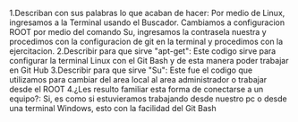 1.Describan con sus palabras lo que acaban de hacer: Por medio de Linux, ingresamos a la Terminal usando el Buscador. Cambiamos a configuracion ROOT por medio del comando Su, ingresamos la contrasela nuestra y procedimos con la configuracion de git en la terminal y procedimos con la ejercitacion.
2.Describir para que sirve "apt-get": Este codigo sirve para configurar la terminal Linux con el Git Bash y de esta manera poder trabajar en Git Hub
3.Describir para que sirve "Su": Este fue el codigo que utilizamos para cambiar del area local al area administrador o trabajar desde el ROOT
4.¿Les resulto familiar esta forma de conectarse a un equipo?: Si, es como si estuvieramos trabajando desde nuestro pc o desde una terminal Windows, esto con la facilidad del Git Bash
